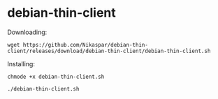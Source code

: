 # debian-thin-client

Downloading:

`wget https://github.com/Nikaspar/debian-thin-client/releases/download/debian-thin-client/debian-thin-client.sh`

Installing:

`chmode +x debian-thin-client.sh`

`./debian-thin-client.sh`
